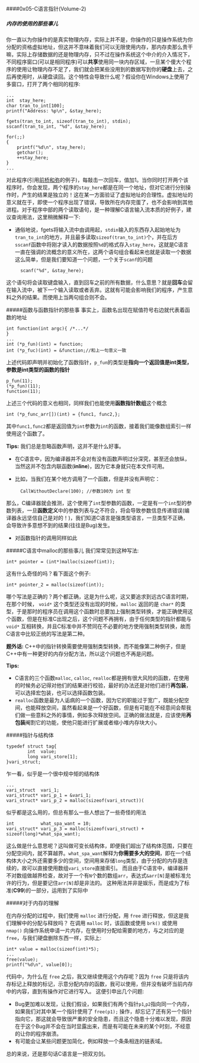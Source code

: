 ####0x05-C语言指针(Volume-2)
##### 内存的使用的那些事儿
你一直以为你操作的是真实物理内存，实际上并不是，你操作的只是操作系统为你分配的资格虚拟地址，但这并不意味着我们可以无限使用内存，那内存卖那么贵干嘛，实际上存储数据的还是物理内存，只不过在操作系统这个中介的介入情况下，不同程序窗口(可以是相同程序)可以**共享**使用同一块内存区域，一旦某个傻大个程序的使用让物理内存不足了，我们就会把某些没用到的数据写到你的**硬盘**上去，之后再使用时，从硬盘读回。这个特性会导致什么呢？假设你在Windows上使用了多窗口，打开了两个相同的程序:

    ...
    int  stay_here;
    char tran_to_int[100];
    printf("Address: %p\n", &stay_here);
   
    fgets(tran_to_int, sizeof(tran_to_int), stdin);
    sscanf(tran_to_int, "%d", &stay_here);

    for(;;)
    {
        printf("%d\n", stay_here);
        getchar();
        ++stay_here;
    }
    ...

对此程序(引用[前桥和弥](http://kmaebashi.com)的例子)，每敲击一次回车，值加1。当你同时打开两个该程序时，你会发现，两个程序的`stay_here`都是在同一个地址，但对它进行分别操作时，产生的结果是独立的！这在某一方面验证了虚拟地址的合理性。虚拟地址的意义就在于，即使一个程序出现了错误，导致所在内存完蛋了，也不会影响到其他进程。对于程序中部的两个读取语句，是一种理解C语言输入流本质的好例子，建议查询用法，这里稍微解释一下:

- 通俗地说，fgets将输入流中由调用起，`stdin`输入的东西存入起始地址为`tran_to_int`的地方，并且最多读取`sizeof(tran_to_int)`个，并在后方`sscanf`函数中将刚才读入的数据按照`%d`的格式存入`stay_here`，这就是C语言一直在强调的流概念的意义所在，这两个语句组合看起来也就是读取一个数据这么简单，但是我们要知道一个问题，一个关于`scanf`的问题

		scanf("%d", &stay_here);
这个语句将会读取键盘输入，直到回车之前的所有数据，什么意思？就是**回车**会留在输入流中，被下一个输入读取或者丢弃。这就有可能会影响我们的程序，产生意料之外的结果。而使用上当两句组合则不会。

#####函数与函数指针的那些事
事实上，函数名出现在赋值符号右边就代表着函数的地址

    int function(int argc){ /*...*/
    }
    ...
    int (*p_fun)(int) = function;
    int (*p_fuc)(int) = &function;//和上一句意义一致
上述代码即声明并初始化了函数指针，`p_fun`的类型是**指向一个返回值是int类型，参数是int类型的函数的指针**

    p_fun(11);
    (*p_fun)(11);
    function(11);
上述三个代码的意义也相同，同样我们也能使用**函数指针数组**这个概念

    int (*p_func_arr[])(int) = {func1, func2,};
其中`func1,func2`都是返回值为`int`参数为`int`的函数，接着我们能像数组索引一样使用这个函数了。

**Tips:** 我们总是忽略函数声明，这并不是什么好事。

- 在C语言中，因为编译器并不会对有没有函数声明过分深究，甚至还会放纵，当然这并不包含内联函数(**inline**)，因为它本身就只在本文件可用。
- 比如，当我们在某个地方调用了一个函数，但是并没有声明它：

		CallWithoutDeclare(100); //参数100为 int 型
那么，C编译器就会推测，这个使用了`int`型参数的函数，一定是有一个`int`型的参数列表，一旦**函数定义**中的参数列表与之不符合，将会导致参数信息传递错误(编译器永远坚信自己是对的！)，我们知道C语言是强类型语言，一旦类型不正确，会导致许多意想不到的结果(往往是Bug)发生。
- 对函数指针的调用同样如此

#####C语言中malloc的那些事儿
我们常常见到这种写法:

    int* pointer = (int*)malloc(sizeof(int));
这有什么奇怪的吗？看下面这个例子:
 
    int* pointer_2 = malloc(sizeof(int));
哪个写法是正确的？两个都正确，这是为什么呢，这又要追求到远古C语言时期，在那个时候， `void*` 这个类型还没有出现的时候，`malloc` 返回的是 `char*` 的类型，于是那时的程序员在调用这个函数时总要加上强制类型转换，才能正确使用这个函数，但是在标准C出现之后，这个问题不再拥有，由于任何类型的指针都能与 `void*` 互相转换，并且C标准中并不赞同在不必要的地方使用强制类型转换，故而C语言中比较正统的写法是第二种。

**题外话:** C++中的指针转换需要使用强制类型转换，而不能像第二种例子，但是C++中有一种更好的内存分配方法，所以这个问题也不再是问题。

**Tips:**

- C语言的三个函数`malloc`, `calloc`, `realloc`都是拥有很大风险的函数，在使用的时候务必记得对他们的结果进行校验，最好的办法还是对他们进行**再包装**，可以选择宏包装，也可以选择函数包装。
- `realloc`函数是最为人诟病的一个函数，因为它的职能过于宽广，既能分配空间，也能释放空间，虽然看起来是一个好函数，但是有可能在不经意间会帮我们做一些意料之外的事情，例如多次释放空间。正确的做法就是，应该使用**再包装**阉割它的功能，使他只能进行扩展或者缩小堆内存块大小。

#####指针与结构体

    typedef struct tag{
            int  value;
            long vari_store[1];
    }vari_struct;
乍一看，似乎是一个很中规中矩的结构体
   
    ...
    vari_struct  vari_1;
    vari_struct* vari_p_1 = &vari_1;
    vari_struct* vari_p_2 = malloc(sizeof(vari_struct))(
似乎都是这么用的，但总有那么一些人想出了一些奇怪的用法
   
    int          what_spa_want = 10;
    vari_struct* vari_p_3 = malloc(sizeof(vari_struct) + sizeof(long)*what_spa_want);
这么做是什么意思呢？这叫做可变长结构体，即便我们超出了结构体范围，只要在分配空间内，就不算越界。`what_spa_want`解释为**你需要多大的空间**，即在一个结构体大小之外还需要多少的空间，空间用来存储`long`类型，由于分配的内存是连续的，故可以直接使用数组`vari_store`直接索引。
而且由于C语言中，编译器并不对数组做越界检查，故对于一个有`N`个数的数组`arr`，表达式`&arr[N]`是被标准允许的行为，但是要记住`arr[N]`却是非法的。
这种用法并非是娱乐，而是成为了标准(**C99**)的一部分，运用到了实际中

#####对于内存的理解

在内存分配的过程中，我们使用 `malloc` 进行分配，用 `free` 进行释放，但这是我们理解中的分配与释放吗？
在调用 `malloc` 时，该函数或使用 `brk()` 或使用 `nmap()` 向操作系统申请一片内存，在使用时分配给需要的地方，与之对应的是 `free`，与我们硬盘删除东西一样，实际上:
   
    int* value = malloc(sizeof(int)*5);
    ...
    free(value);
    printf("%d\n", value[0]);
代码中，为什么在 `free` 之后，我又继续使用这个内存呢？因为 `free` 只是将该内存标记上释放的标记，示意分配内存的函数，我可以使用，但并没有破坏当前内存中的内容，直到有操作对它进行写入。
这便引申出几个问题:

- Bug更加难以发现，让我们假设，如果我们有两个指针`p1`,`p2`指向同一个内存，如果我们对其中某一个指针使用了 `free(p1);` 操作，却忘记了还有另一个指针指向它，那这就会导致很严重的安全隐患，而且这个隐患十分难以发现，原因在于这个Bug并不会在当时显露出来，而是有可能在未来的某个时刻，不经意的让你的程序崩溃。
- 有可能会让某些问题更加简化，例如释放一个条条相连的链表域。

总的来说，还是那句话C语言是一把双刃剑。
  
